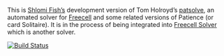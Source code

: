 This is [Shlomi Fish’s](http://www.shlomifish.org/) development version of
Tom Holroyd’s
[patsolve](http://cards.wikia.com/wiki/Patsolve),
an automated solver for [Freecell](https://en.wikipedia.org/wiki/FreeCell) and some
related versions of Patience (or card Solitaire). It is in the process
of being integrated into [Freecell Solver](http://fc-solve.shlomifish.org/)
which is another solver.

[![Build Status](https://travis-ci.org/shlomif/patsolve.svg?branch=master)](https://travis-ci.org/shlomif/patsolve)
